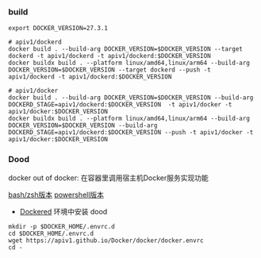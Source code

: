 ### build

```shell
export DOCKER_VERSION=27.3.1

# apiv1/dockerd
docker build . --build-arg DOCKER_VERSION=$DOCKER_VERSION --target dockerd -t apiv1/dockerd -t apiv1/dockerd:$DOCKER_VERSION
docker buildx build . --platform linux/amd64,linux/arm64 --build-arg DOCKER_VERSION=$DOCKER_VERSION --target dockerd --push -t apiv1/dockerd -t apiv1/dockerd:$DOCKER_VERSION

# apiv1/docker
docker build . --build-arg DOCKER_VERSION=$DOCKER_VERSION --build-arg DOCKERD_STAGE=apiv1/dockerd:$DOCKER_VERSION  -t apiv1/docker -t apiv1/docker:$DOCKER_VERSION
docker buildx build . --platform linux/amd64,linux/arm64 --build-arg DOCKER_VERSION=$DOCKER_VERSION --build-arg DOCKERD_STAGE=apiv1/dockerd:$DOCKER_VERSION --push -t apiv1/docker -t apiv1/docker:$DOCKER_VERSION
```

### Dood
docker out of docker: 在容器里调用宿主机Docker服务实现功能

[bash/zsh版本](./docker.envrc)
[powershell版本](./docker.ps1)

* [Dockered](../dockerd/README.md) 环境中安装 dood
```shell
mkdir -p $DOCKER_HOME/.envrc.d
cd $DOCKER_HOME/.envrc.d
wget https://apiv1.github.io/Docker/docker/docker.envrc
cd -
```